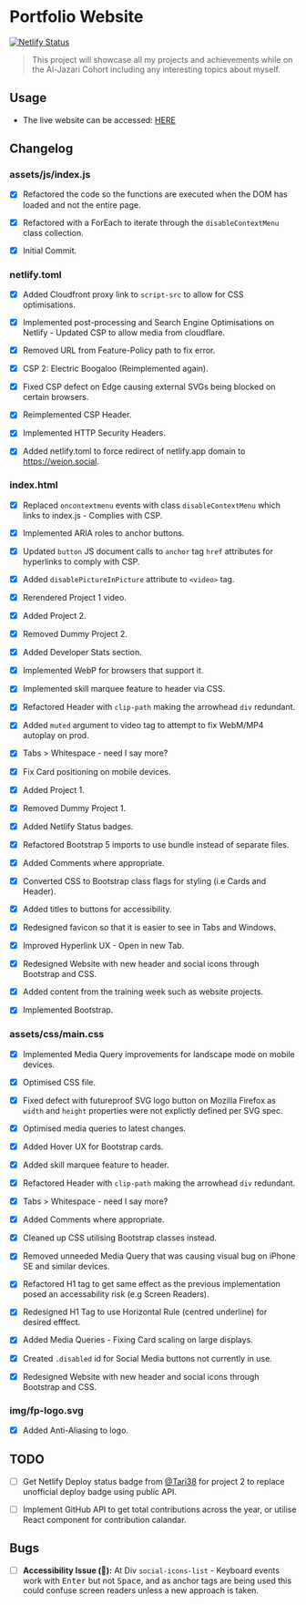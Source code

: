 # Portfolio Website

[![Netlify Status](https://api.netlify.com/api/v1/badges/a3309f19-bbdc-485b-a3ae-e96be0836b6f/deploy-status)](https://app.netlify.com/sites/futureproof-portfolio-terry/deploys)

> This project will showcase all my projects and achievements while on the Al-Jazari Cohort including any interesting topics about myself.

## Usage

* The live website can be accessed: [HERE](https://weion.social)

## Changelog

### assets/js/index.js

- [x] Refactored the code so the functions are executed when the DOM has loaded and not the entire page.

- [x] Refactored with a ForEach to iterate through the `disableContextMenu` class collection.

- [x] Initial Commit.

### netlify.toml

- [x] Added Cloudfront proxy link to `script-src` to allow for CSS optimisations.

- [x] Implemented post-processing and Search Engine Optimisations on Netlify - Updated CSP to allow media from cloudflare.

- [x] Removed URL from Feature-Policy path to fix error.

- [x] CSP 2: Electric Boogaloo (Reimplemented again).

- [x] Fixed CSP defect on Edge causing external SVGs being blocked on certain browsers.

- [x] Reimplemented CSP Header.

- [x] Implemented HTTP Security Headers.

- [x] Added netlify.toml to force redirect of netlify.app domain to https://weion.social.

### index.html

- [x] Replaced `oncontextmenu` events with class `disableContextMenu` which links to index.js - Complies with CSP. 

- [x] Implemented ARIA roles to anchor buttons.

- [x] Updated `button` JS document calls to `anchor` tag `href` attributes for hyperlinks to comply with CSP.

- [x] Added `disablePictureInPicture` attribute to `<video>` tag.

- [x] Rerendered Project 1 video.

- [x] Added Project 2.

- [x] Removed Dummy Project 2.

- [x] Added Developer Stats section.

- [x] Implemented WebP for browsers that support it.

- [x] Implemented skill marquee feature to header via CSS.

- [x] Refactored Header with `clip-path` making the arrowhead `div` redundant.

- [x] Added `muted` argument to video tag to attempt to fix WebM/MP4 autoplay on prod.

- [x] Tabs > Whitespace - need I say more?

- [x] Fix Card positioning on mobile devices.

- [x] Added Project 1.

- [x] Removed Dummy Project 1.

- [x] Added Netlify Status badges.

- [x] Refactored Bootstrap 5 imports to use bundle instead of separate files.

- [x] Added Comments where appropriate.

- [x] Converted CSS to Bootstrap class flags for styling (i.e Cards and Header).

- [x] Added titles to buttons for accessibility.

- [x] Redesigned favicon so that it is easier to see in Tabs and Windows.

- [x] Improved Hyperlink UX - Open in new Tab.

- [x] Redesigned Website with new header and social icons through Bootstrap and CSS.

- [x] Added content from the training week such as website projects.

- [x] Implemented Bootstrap.

### assets/css/main.css

- [x] Implemented Media Query improvements for landscape mode on mobile devices.

- [x] Optimised CSS file.

- [x] Fixed defect with futureproof SVG logo button on Mozilla Firefox as `width` and `height` properties were not explictly defined per SVG spec.

- [x] Optimised media queries to latest changes.

- [x] Added Hover UX for Bootstrap cards.

- [x] Added skill marquee feature to header.

- [x] Refactored Header with `clip-path` making the arrowhead `div` redundant.

- [x] Tabs > Whitespace - need I say more?

- [x] Added Comments where appropriate.

- [x] Cleaned up CSS utilising Bootstrap classes instead.

- [x] Removed unneeded Media Query that was causing visual bug on iPhone SE and similar devices.

- [x] Refactored H1 tag to get same effect as the previous implementation posed an accessability risk (e.g Screen Readers).

- [x] Redesigned H1 Tag to use Horizontal Rule (centred underline) for desired efffect.

- [x] Added Media Queries - Fixing Card scaling on large displays.

- [x] Created `.disabled` id for Social Media buttons not currently in use.

- [x] Redesigned Website with new header and social icons through Bootstrap and CSS.


### img/fp-logo.svg

- [x] Added Anti-Aliasing to logo.

## TODO

- [ ] Get Netlify Deploy status badge from [@Tari38](https://github.com/Tari38) for project 2 to replace unofficial deploy badge using public API.

- [ ] Implement GitHub API to get total contributions across the year, or utilise React component for contribution calandar.

## Bugs

- [ ] **Accessibility Issue (🔴):**  At Div `social-icons-list` - Keyboard events work with <kbd>Enter</kbd> but not <kbd>Space</kbd>, and as anchor tags are being used this could confuse screen readers unless a new approach is taken.
